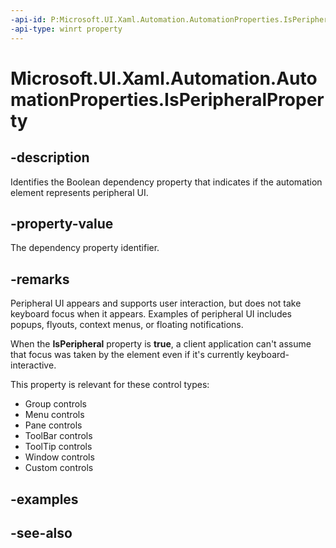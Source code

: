 ```yaml
---
-api-id: P:Microsoft.UI.Xaml.Automation.AutomationProperties.IsPeripheralProperty
-api-type: winrt property
---
```


<!-- Property syntax
public Windows.UI.Xaml.DependencyProperty IsPeripheralProperty { get; }
-->

# Microsoft.UI.Xaml.Automation.AutomationProperties.IsPeripheralProperty

## -description
Identifies the Boolean dependency property that indicates if the automation element represents peripheral UI.

## -property-value
The dependency property identifier.

## -remarks
Peripheral UI appears and supports user interaction, but does not take keyboard focus when it appears. Examples of peripheral UI includes popups, flyouts, context menus, or floating notifications.

When the **IsPeripheral** property is **true**, a client application can't assume that focus was taken by the element even if it's currently keyboard-interactive.

This property is relevant for these control types:


+ Group controls
+ Menu controls
+ Pane controls
+ ToolBar controls
+ ToolTip controls
+ Window controls
+ Custom controls


## -examples

## -see-also
